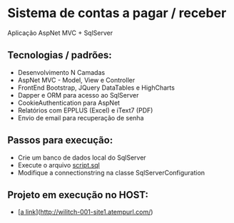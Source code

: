 # Sistema de contas a pagar / receber
Aplicação AspNet MVC + SqlServer

## Tecnologias / padrões:
* Desenvolvimento N Camadas
* AspNet MVC - Model, View e Controller
* FrontEnd Bootstrap, JQuery DataTables e HighCharts
* Dapper e ORM para acesso ao SqlServer
* CookieAuthentication para AspNet
* Relatórios com EPPLUS (Excel) e iText7 (PDF)
* Envio de email para recuperação de senha

## Passos para execução:
* Crie um banco de dados local do SqlServer
* Execute o arquivo [script.sql](script.sql)
* Modifique a connectionstring na classe SqlServerConfiguration

## Projeto em execução no HOST:
* [[a link](http://wilitch-001-site1.atempurl.com/)](http://wilitch-001-site1.atempurl.com/)
